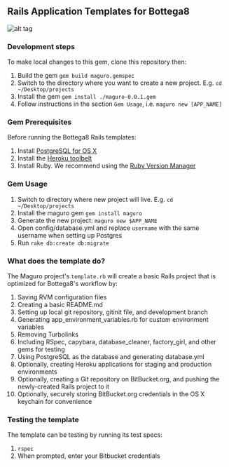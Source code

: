 
## Rails Application Templates for Bottega8

![alt tag](http://hajimefurukawa.com/random/img/maguro_sushi.jpg)

### Development steps
To make local changes to this gem, clone this repository then:

1. Build the gem `gem build maguro.gemspec`
1. Switch to the directory where you want to create a new project. E.g. `cd ~/Desktop/projects`
1. Install the gem `gem install ./maguro-0.0.1.gem`
1. Follow instructions in the section `Gem Usage`, i.e. `maguro new [APP_NAME]`


### Gem Prerequisites

Before running the Bottega8 Rails templates:

1. Install [PostgreSQL for OS X](http://www.postgresql.org/download/macosx/)
1. Install the [Heroku toolbelt](https://toolbelt.heroku.com/)
1. Install Ruby. We recommend using the [Ruby Version Manager](http://rvm.io/rvm/install)


### Gem Usage

1. Switch to directory where new project will live. E.g. `cd ~/Desktop/projects`
1. Install the maguro gem `gem install maguro`
1. Generate the new project: `maguro new $APP_NAME`
1. Open config/database.yml and replace `username` with the same username when setting up Postgres
1. Run `rake db:create db:migrate`

### What does the template do?

The Maguro project's `template.rb` will create a basic Rails project that is optimized for Bottega8's workflow by:

1. Saving RVM configuration files
1. Creating a basic README.md
1. Setting up local git repository, gitinit file, and development branch
1. Generating app_environment_variables.rb for custom environment variables
1. Removing Turbolinks
1. Including RSpec, capybara, database_cleaner, factory_girl, and other gems for testing
1. Using PostgreSQL as the database and generating database.yml
1. Optionally, creating Heroku applications for staging and production environments
1. Optionally, creating a Git repository on BitBucket.org, and pushing the newly-created Rails project to it
1. Optionally, securely storing BitBucket.org credentials in the OS X keychain for convenience
 
### Testing the template

The template can be testing by running its test specs:

1. `rspec`
2. When prompted, enter your Bitbucket credentials
